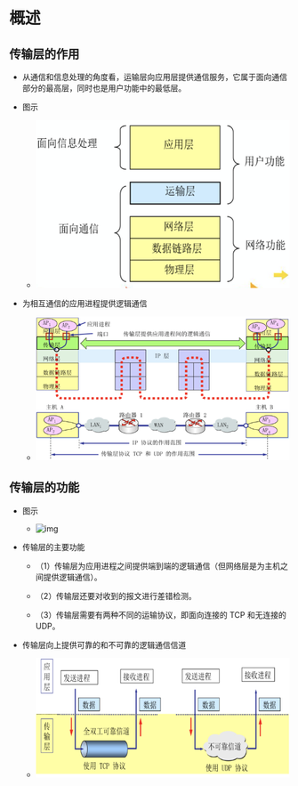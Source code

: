 # 概述

## 传输层的作用

- 从通信和信息处理的角度看，运输层向应用层提供通信服务，它属于面向通信部分的最高层，同时也是用户功能中的最低层。 

- 图示
  - ![img](https://raw.githubusercontent.com/DaiDuncan/PicUploader/main/img3/20210530093519.jpeg)

- 为相互通信的应用进程提供逻辑通信 
  - ![img](https://raw.githubusercontent.com/DaiDuncan/PicUploader/main/img3/20210530093523.jpeg)

## 传输层的功能

- 图示
  - ![img](https://api2.mubu.com/v3/document_image/2f13fc98-c22b-4038-83d7-79cafa4873cf-4644403.jpg)

- 传输层的主要功能

  - （1）传输层为应用进程之间提供端到端的逻辑通信（但网络层是为主机之间提供逻辑通信）。

  - （2）传输层还要对收到的报文进行差错检测。

  - （3）传输层需要有两种不同的运输协议，即面向连接的 TCP 和无连接的 UDP。

- 传输层向上提供可靠的和不可靠的逻辑通信信道
  - ![img](https://raw.githubusercontent.com/DaiDuncan/PicUploader/main/img3/20210530093542.jpeg)

